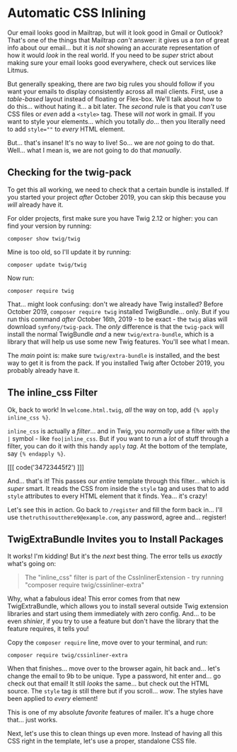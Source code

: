 # Automatic CSS Inlining

Our email looks good in Mailtrap, but will it look good in Gmail or Outlook? That's
one of the things that Mailtrap *can't* answer: it gives us a *ton* of great
info about our email... but it is *not* showing an accurate representation of
how it would *look* in the real world. If you need to be *super* strict
about making sure your email looks good everywhere, check out services like Litmus.

But generally speaking, there are *two* big rules you should follow if you want
your emails to display consistently across all mail clients. First, use a
*table-based* layout instead of floating or Flex-box. We'll talk about how to
do this... without hating it... a bit later. The *second* rule is that you
*can't* use CSS files or *even* add a `<style>` tag. These will *not* work in gmail.
If you want to style your elements... which you totally *do*... then you
literally need to add `style=""` to *every* HTML element.

But... that's insane! It's no way to live! So... we are *not* going to do that.
Well... what I mean is, we are not going to do that *manually*.

## Checking for the twig-pack

To get this all working, we need to check that a certain bundle is installed.
If you started your project *after* October 2019, you can skip this because you
*will* already have it.

For older projects, first make sure you have Twig 2.12 or higher: you can find
your version by running:

```terminal
composer show twig/twig
```

Mine is too old, so I'll update it by running:

```terminal
composer update twig/twig
```

Now run:

```terminal
composer require twig
```

That... might look confusing: don't we already have Twig installed? Before
October 2019, `composer require twig` installed TwigBundle... only. But
if you run this command *after* October 16th, 2019 - to be exact - the `twig`
alias will download `symfony/twig-pack`. The *only* difference is that the
`twig-pack` will install the normal TwigBundle *and* a new `twig/extra-bundle`,
which is a library that will help us use some new Twig features. You'll see
what I mean.

The *main* point is: make sure `twig/extra-bundle` is installed, and the best way
to get it is from the pack. If you installed Twig after October 2019, you probably
already have it.

## The inline_css Filter

Ok, back to work! In `welcome.html.twig`, *all* the way on top, add
`{% apply inline_css %}`.

`inline_css` is actually a *filter*... and in Twig, you *normally* use a filter
with the `|` symbol - like `foo|inline_css`. But if you want to run a *lot* of
stuff through a filter, you can do it with this handy `apply` *tag*. At the bottom
of the template, say `{% endapply %}`.

[[[ code('34723445f2') ]]]

And... that's it! This passes our *entire* template through this filter... which
is *super* smart. It reads the CSS from inside the `style` tag and uses
that to add `style` attributes to every HTML element that it finds. Yea... it's
crazy!

Let's see this in action. Go back to `/register` and fill the form back in... I'll
use `thetruthisoutthere9@example.com`, any password, agree and... register!

## TwigExtraBundle Invites you to Install Packages

It works! I'm kidding! But it's the *next* best thing. The error tells us *exactly*
what's going on:

> The "inline_css" filter is part of the CssInlinerExtension - try running
> "composer require twig/cssinliner-extra"

Why, what a fabulous idea! This error comes from that new TwigExtraBundle, which
allows you to install several outside Twig extension libraries and start using
them immediately with zero config. And... to be even *shinier*, if you try to use
a feature but don't have the library that the feature requires, it tells you!

Copy the `composer require` line, move over to your terminal, and run:

```terminal
composer require twig/cssinliner-extra
```

When that finishes... move over to the browser again, hit back and... let's change
the email to 9b to be unique. Type a password, hit enter and... go check out that
email! It still *looks* the same... but check out the HTML source. The `style`
tag *is* still there but if you scroll... *wow*. The styles have been applied
to *every* element!

This is one of my absolute *favorite* features of mailer. It's a huge chore that...
just works.

Next, let's use this to clean things up even more. Instead of having all this CSS
right in the template, let's use a proper, standalone CSS file.
